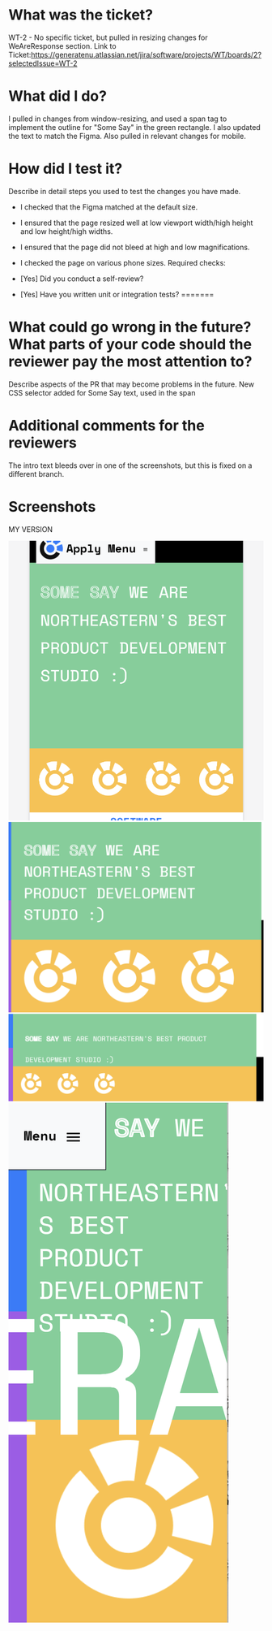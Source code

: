 
 # What was the ticket?

 WT-2 - No specific ticket, but pulled in resizing changes for WeAreResponse section.
 Link to Ticket:https://generatenu.atlassian.net/jira/software/projects/WT/boards/2?selectedIssue=WT-2 
 
 # What did I do?
 
 I pulled in changes from window-resizing, and used a span tag to implement the outline for "Some Say" in the green rectangle.
 I also updated the text to match the Figma.
 Also pulled in relevant changes for mobile.
 
 # How did I test it?
 
Describe in detail steps you used to test the changes you have made.
 
 - I checked that the Figma matched at the default size.
 - I ensured that the page resized well at low viewport width/high height and low height/high widths.
 - I ensured that the page did not bleed at high and low magnifications.
 - I checked the page on various phone sizes.
 Required checks:
 
 - [Yes] Did you conduct a self-review?
 - [Yes] Have you written unit or integration tests?
=======

 # What could go wrong in the future? What parts of your code should the reviewer pay the most attention to?
 
 Describe aspects of the PR that may become problems in the future.
 New CSS selector added for Some Say text, used in the span
 
 # Additional comments for the reviewers
 The intro text bleeds over in one of the screenshots, but this is fixed on a different branch.
 
 # Screenshots

 MY VERSION

 ![alt text](../public/images/PRImages/Screenshot%202023-04-06%20at%202.01.53%20AM.png)
 ![alt text](../public/images/PRImages/Screenshot%202023-04-06%20at%202.02.03%20AM.png)
 ![alt text](../public/images/PRImages/Screenshot%202023-04-06%20at%202.02.11%20AM.png)
 ![alt text](../public/images/PRImages/Screenshot%202023-04-06%20at%202.02.27%20AM.png)


